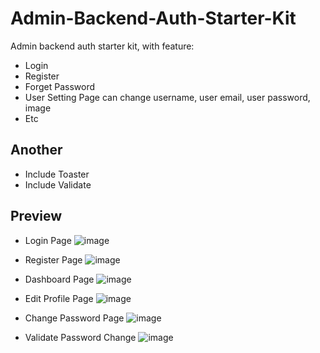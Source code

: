 # Admin-Backend-Auth-Starter-Kit
Admin backend auth starter kit, with feature:

- Login
- Register
- Forget Password
- User Setting Page can change username, user email, user password, image
- Etc

## Another
- Include Toaster
- Include Validate

## Preview
- Login Page
![image](https://github.com/Bahrul-Rozak/Admin-Backend-Auth-Starter-Kit/assets/57394564/9e47c1aa-6bd5-456f-8bfd-c24960b126fa)

- Register Page
![image](https://github.com/Bahrul-Rozak/Admin-Backend-Auth-Starter-Kit/assets/57394564/7ee711a2-ee4d-4f3d-9321-6e6194e7952b)

- Dashboard Page
![image](https://github.com/Bahrul-Rozak/Admin-Backend-Auth-Starter-Kit/assets/57394564/59bd16b7-5914-4623-a4d1-a0759c392e38)

- Edit Profile Page
![image](https://github.com/Bahrul-Rozak/Admin-Backend-Auth-Starter-Kit/assets/57394564/a82acf42-181e-4959-9a77-9ff1aa717087)

- Change Password Page
![image](https://github.com/Bahrul-Rozak/Admin-Backend-Auth-Starter-Kit/assets/57394564/e8d2df47-66e2-4080-8a76-8f942b6a609e)

- Validate Password Change
![image](https://github.com/Bahrul-Rozak/Admin-Backend-Auth-Starter-Kit/assets/57394564/edd88c52-9838-48a2-bcfb-7409d489fb97)






